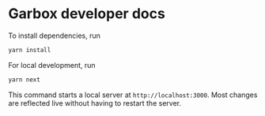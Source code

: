 # Garbox developer docs

To install dependencies, run
```bash
yarn install
```

For local development, run
```bash
yarn next
```

This command starts a local server at `http://localhost:3000`.
Most changes are reflected live without having to restart the server.
